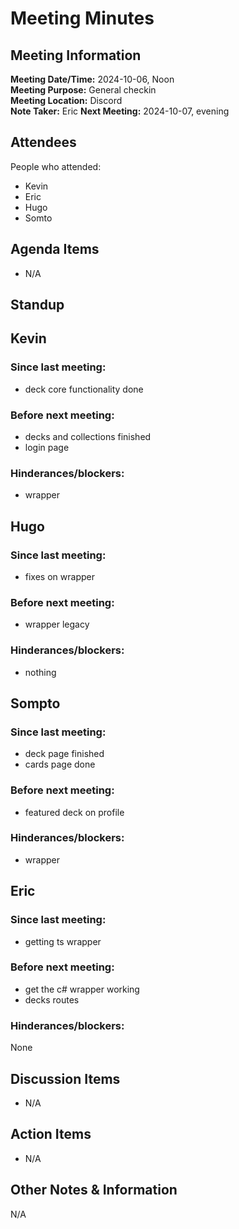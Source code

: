 # Meeting Minutes
## Meeting Information
**Meeting Date/Time:** 2024-10-06, Noon  
**Meeting Purpose:** General checkin  
**Meeting Location:** Discord  
**Note Taker:** Eric
**Next Meeting:** 2024-10-07, evening

## Attendees
People who attended:
- Kevin
- Eric
- Hugo
- Somto

## Agenda Items
- N/A

## Standup
## Kevin
### Since last meeting:
- deck core functionality done
### Before next meeting:
- decks and collections finished
- login page
### Hinderances/blockers:
- wrapper
## Hugo
### Since last meeting:
- fixes on wrapper
### Before next meeting:
- wrapper legacy 
### Hinderances/blockers:
- nothing 
## Sompto
### Since last meeting:
- deck page finished
- cards page done
### Before next meeting:
- featured deck on profile 
### Hinderances/blockers:
- wrapper 
## Eric
### Since last meeting:
- getting ts wrapper
### Before next meeting:
- get the c# wrapper working
- decks routes 
### Hinderances/blockers:
None

## Discussion Items
- N/A

## Action Items
- N/A

## Other Notes & Information
N/A
